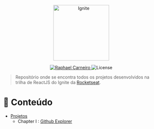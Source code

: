 <p align="center">
   <img src="https://raw.githubusercontent.com/raphael-gc/ignite-reactjs/assets/img/logo.svg" alt="Ignite" width="180"/>
</p>

<p align="center">
   <a href="https://twitter.com/_raphaelgc/">
      <img alt="Raphael Carneiro" src="https://img.shields.io/badge/-Raphael Carneiro-01B755?style=flat&logo=Twitter&logoColor=white" />
   </a>

  <img alt="License" src="https://img.shields.io/badge/license-MIT-01B755">
</p>

> Repositório onde se encontra todos os projetos desenvolvidos na trilha de ReactJS do Ignite da [Rocketseat](https://github.com/Rocketseat).

# :pushpin: Conteúdo

- [Projetos](#rocket-projetos)
  - Chapter I : [Github Explorer](https://github.com/Raphael-GC/ignite-reactjs/tree/main/01-github-explorer)